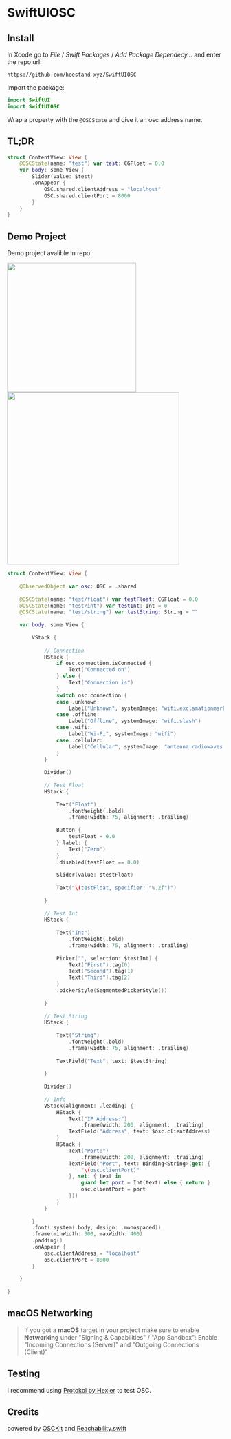 # SwiftUIOSC


## Install

In Xcode go to *File* /  *Swift Packages* / *Add Package Dependecy...* and enter the repo url:
```
https://github.com/heestand-xyz/SwiftUIOSC
```

Import the package:

```swift
import SwiftUI
import SwiftUIOSC
```

Wrap a property with the `@OSCState` and give it an osc address name.

## TL;DR

```swift
struct ContentView: View {
    @OSCState(name: "test") var test: CGFloat = 0.0
    var body: some View {
        Slider(value: $test)
        .onAppear {
            OSC.shared.clientAddress = "localhost"
            OSC.shared.clientPort = 8000
        }
    }
}
```

## Demo Project

Demo project avalible in repo.

<img src="https://github.com/heestand-xyz/SwiftUIOSC/blob/main/Assets/SwiftUIOSC-Screenshot-iOS.png?raw=true" width=300> <img src="https://github.com/heestand-xyz/SwiftUIOSC/blob/main/Assets/SwiftUIOSC-Screenshot-macOS.png?raw=true" width=400>

```swift
struct ContentView: View {
    
    @ObservedObject var osc: OSC = .shared
    
    @OSCState(name: "test/float") var testFloat: CGFloat = 0.0
    @OSCState(name: "test/int") var testInt: Int = 0
    @OSCState(name: "test/string") var testString: String = ""
    
    var body: some View {
        
        VStack {
            
            // Connection
            HStack {
                if osc.connection.isConnected {
                    Text("Connected on")
                } else {
                    Text("Connection is")
                }
                switch osc.connection {
                case .unknown:
                    Label("Unknown", systemImage: "wifi.exclamationmark")
                case .offline:
                    Label("Offline", systemImage: "wifi.slash")
                case .wifi:
                    Label("Wi-Fi", systemImage: "wifi")
                case .cellular:
                    Label("Cellular", systemImage: "antenna.radiowaves.left.and.right")
                }
            }
            
            Divider()
            
            // Test Float
            HStack {
                
                Text("Float")
                    .fontWeight(.bold)
                    .frame(width: 75, alignment: .trailing)
                
                Button {
                    testFloat = 0.0
                } label: {
                    Text("Zero")
                }
                .disabled(testFloat == 0.0)
                
                Slider(value: $testFloat)
                
                Text("\(testFloat, specifier: "%.2f")")
                
            }
            
            // Test Int
            HStack {
            
                Text("Int")
                    .fontWeight(.bold)
                    .frame(width: 75, alignment: .trailing)
                
                Picker("", selection: $testInt) {
                    Text("First").tag(0)
                    Text("Second").tag(1)
                    Text("Third").tag(2)
                }
                .pickerStyle(SegmentedPickerStyle())
    
            }
            
            // Test String
            HStack {
            
                Text("String")
                    .fontWeight(.bold)
                    .frame(width: 75, alignment: .trailing)
                
                TextField("Text", text: $testString)
                
            }
            
            Divider()
            
            // Info
            VStack(alignment: .leading) {
                HStack {
                    Text("IP Address:")
                        .frame(width: 200, alignment: .trailing)
                    TextField("Address", text: $osc.clientAddress)
                }
                HStack {
                    Text("Port:")
                        .frame(width: 200, alignment: .trailing)
                    TextField("Port", text: Binding<String>(get: {
                        "\(osc.clientPort)"
                    }, set: { text in
                        guard let port = Int(text) else { return }
                        osc.clientPort = port
                    }))
                }
            }
            
        }
        .font(.system(.body, design: .monospaced))
        .frame(minWidth: 300, maxWidth: 400)
        .padding()
        .onAppear {
            osc.clientAddress = "localhost"
            osc.clientPort = 8000
        }
        
    }
    
}
```

## macOS Networking

> If you got a **macOS** target in your project make sure to enable **Networking** under "Signing & Capabilities" / "App Sandbox":
> Enable "Incoming Connections (Server)" and "Outgoing Connections (Client)"

## Testing

I recommend using [Protokol by Hexler](https://hexler.net/protokol) to test OSC.

## Credits

powered by [OSCKit](https://github.com/SammySmallman/OSCKit) and [Reachability.swift](https://github.com/ashleymills/Reachability.swift)
